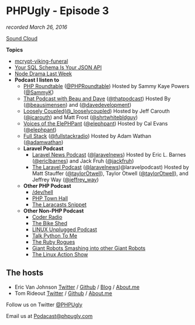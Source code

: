 # PHPUgly - Episode 3
*recorded March 26, 2016*

[Sound Cloud](https://soundcloud.com/phpugly/episode3)

**Topics**

* [mcrypt-viking-funeral](https://wiki.php.net/rfc/mcrypt-viking-funeral)
* [Your SQL Schema Is Your JSON API](https://compose.io/articles/your-sql-schema-is-your-json-api-with-postgrest/?utm_content=bufferf8abb&utm_medium=social&utm_source=twitter.com&utm_campaign=buffer)
* [Node Drama Last Week](http://www.theregister.co.uk/2016/03/23/npm_left_pad_chaos/)
* **Podcast I listen to**
  * [PHP Roundtable](http://phproundtable.com) ([@PHPRoundtable](https://twitter.com/PHPRoundtable)) Hosted by Sammy Kaye Powers ([@SammyK](https://twitter.com/SammyK))
  * [That Podcast with Beau and Dave](https://thatpodcast.io/) ([@thatpodcast](https://twitter.com/thatpodcast)) Hosted By ([@beausimensen](https://twitter.com/beausimensen)) and ([@davedevelopment](https://twitter.com/davedevelopment))
  * [Loosely Coupled](http://looselycoupled.info)([@_looselycoupled](https://twitter.com/_looselycoupled)) Hosted by Jeff Carouth ([@jcarouth](https://twitter.com/jcarouth)) and Matt Frost ([@shrtwhitebldguy](https://twitter.com/shrtwhitebldguy))
  * [Voices of the ElePHPant](http://voicesoftheelephpant.com) ([@elephpant](https://twitter.com/elephpant)) Hosted by Cal Evans ([@elephpant](https://twitter.com/calevans))
  * [Full Stack](http://fullstackradio.com) ([@fullstackradio](https://twitter.com/fullstackradio)) Hosted by Adam Wathan ([@adamwathan](https://twitter.com/adamwathan))
  * **Laravel Podcast**
    * [Laravel News Podcast](http://laravel-news.com) ([@laravelnews](https://twitter.com/laravelnews)) Hosted by Eric L. Barnes ([@ericlbarnes](https://twitter.com/ericlbarnes)) and Jack Fruh ([@jackfruh](https://twitter.com/jackfruh))
    * [The Laravel Podcast](http://www.laravelpodcast.com) ([@laravelnews](https://twitter.com/laravelnews))@laravelpodcast) Hosted by Matt Stauffer ([@taylorOtwell](https://twitter.com/stauffermatt)), Taylor Otwell ([@taylorOtwell](https://twitter.com/taylorOtwell)), and Jeffrey Way ([@jeffrey_way](https://twitter.com/jeffrey_way))
  * **Other PHP Podcast**
    * [/dev/hell](http://devhell.info/)
    * [PHP Town Hall](http://www.jupiterbroadcasting.com/)
    * [The Laracasts Snippet](https://laracasts.simplecast.fm)
  * **Other Non-PHP Podcast**
    * [Coder Radio](http://www.jupiterbroadcasting.com/)
    * [The Bike Shed](http://bikeshed.fm/)
    * [LINUX Unplugged Podcast](http://www.jupiterbroadcasting.com/)
    * [Talk Python To Me](https://talkpython.fm/)
    * [The Ruby Rogues](rubyrogues.com)
    * [Giant Robots Smashing into other Giant Robots]()
    * [The Linux Action Show](http://www.jupiterbroadcasting.com/)

## The hosts
* Eric Van Johnson [Twitter](https://twitter.com/shocm) / [Github](https://github.com/ericvanjohnson/) / [Blog](https://www.shocm.com) / [About.me](https://about.me/shocm) 
* Tom Rideout [Twitter](https://twitter.com/realrideout) / [Github](https://github.com/trideout/) / [About.me](https://about.me/thomasrideout)


Follow us on Twitter [@PHPUgly](https://twitter.com/phpugly) 

Email us at [Podacast@phpugly.com](mailto:podcast@phpugly.com)

